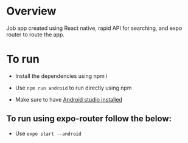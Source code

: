 # Overview

Job app created using React native, rapid API for searching, and expo router to route the app.

# To run 

- Install the dependencies using npm i 

- Use `npm run android` to run directly using npm
  
- Make sure to have [Android studio installed](https://developer.android.com/studio?gclid=CjwKCAiAmZGrBhAnEiwAo9qHidWsxYS9IX0b4QtaPJHI3YjgQ8TswdUS6jwaNkbF7hZnckordZXSoRoC0-AQAvD_BwE&gclsrc=aw.ds)

## To run using expo-router follow the below:

- Use `expo start --android` 
